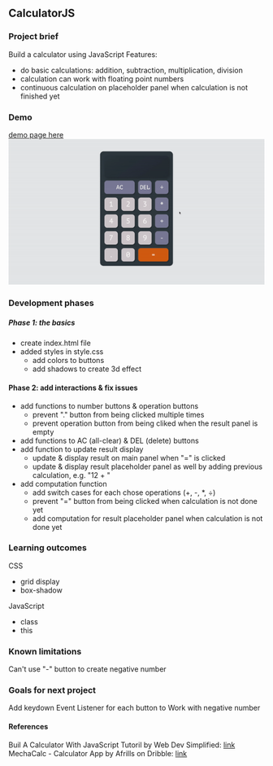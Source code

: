 ## CalculatorJS
### Project brief
Build a calculator using JavaScript
Features:
- do basic calculations: addition, subtraction, multiplication, division
- calculation can work with floating point numbers
- continuous calculation on placeholder panel when calculation is not finished yet


### Demo
[demo page here](https://khanhngguyen.github.io/calculatorJS/)
![demo gif](./demo.gif)

### Development phases
##### Phase 1: the basics
- create index.html file
- added styles in style.css
    - add colors to buttons
    - add shadows to create 3d effect
#### Phase 2: add interactions & fix issues
- add functions to number buttons & operation buttons
    - prevent "." button from being clicked multiple times
    - prevent operation button from being cliked when the result panel is empty
- add functions to AC (all-clear) & DEL (delete) buttons
- add function to update result display
    - update & display result on main panel when "=" is clicked
    - update & display result placeholder panel as well by adding previous calculation, e.g. "12 + "
- add computation function
    - add switch cases for each chose operations (+, -, *, ÷)
    - prevent "=" button from being clicked when calculation is not done yet
    - add computation for result placeholder panel when calculation is not done yet

### Learning outcomes
CSS
- grid display
- box-shadow

JavaScript
- class
- this

### Known limitations
Can't use "-" button to create negative number

### Goals for next project
Add keydown Event Listener for each button to
Work with negative number

#### References
Buil A Calculator With JavaScript Tutoril by Web Dev Simplified: [link](https://youtu.be/j59qQ7YWLxw)
MechaCalc - Calculator App by Afrills on Dribble: [link](https://dribbble.com/shots/15359416-MechaCalc-Calculator-App/attachments/7120585?mode=media)
